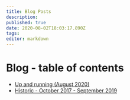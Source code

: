```yaml
---
title: Blog Posts
description: 
published: true
date: 2020-08-02T18:03:17.890Z
tags: 
editor: markdown
---
```


# Blog - table of contents

* [Up and running (August 2020)](up_and_running)
* [Historic - October 2017 - September 2019](http://intransit.jhbutler.net)